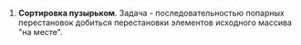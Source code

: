 1. **Cортировка пузырьком**. Задача - последовательностью попарных перестановок добиться перестановки элементов исходного массива "на месте".